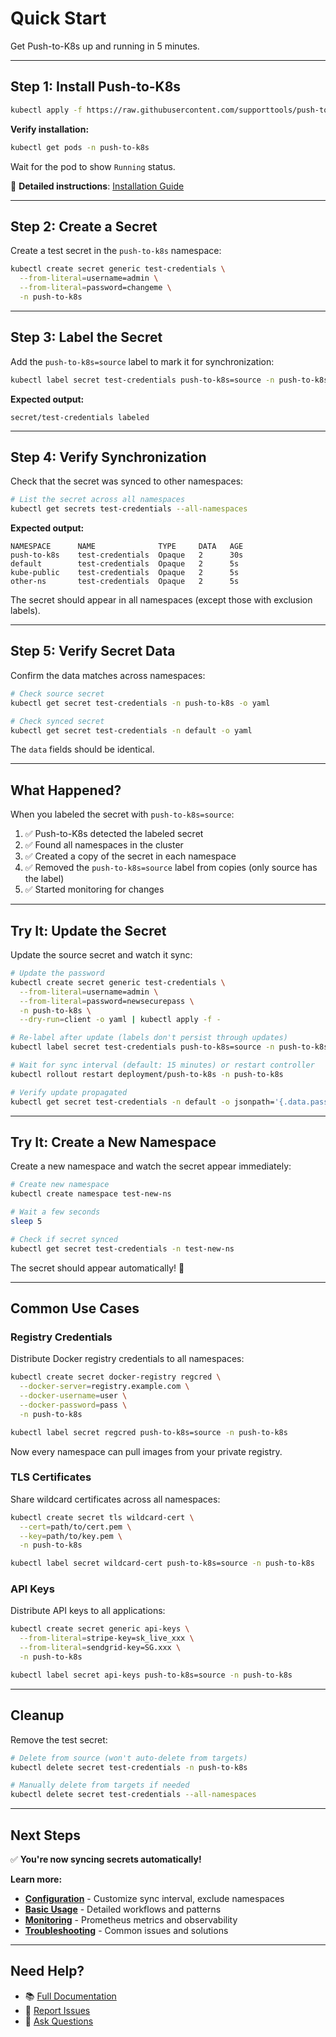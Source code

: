 # Quick Start

Get Push-to-K8s up and running in 5 minutes.

---

## Step 1: Install Push-to-K8s

```bash
kubectl apply -f https://raw.githubusercontent.com/supporttools/push-to-k8s/main/deploy.yaml
```

**Verify installation:**
```bash
kubectl get pods -n push-to-k8s
```

Wait for the pod to show `Running` status.

📖 **Detailed instructions**: [Installation Guide](installation.md)

---

## Step 2: Create a Secret

Create a test secret in the `push-to-k8s` namespace:

```bash
kubectl create secret generic test-credentials \
  --from-literal=username=admin \
  --from-literal=password=changeme \
  -n push-to-k8s
```

---

## Step 3: Label the Secret

Add the `push-to-k8s=source` label to mark it for synchronization:

```bash
kubectl label secret test-credentials push-to-k8s=source -n push-to-k8s
```

**Expected output:**
```
secret/test-credentials labeled
```

---

## Step 4: Verify Synchronization

Check that the secret was synced to other namespaces:

```bash
# List the secret across all namespaces
kubectl get secrets test-credentials --all-namespaces
```

**Expected output:**
```
NAMESPACE      NAME              TYPE     DATA   AGE
push-to-k8s    test-credentials  Opaque   2      30s
default        test-credentials  Opaque   2      5s
kube-public    test-credentials  Opaque   2      5s
other-ns       test-credentials  Opaque   2      5s
```

The secret should appear in all namespaces (except those with exclusion labels).

---

## Step 5: Verify Secret Data

Confirm the data matches across namespaces:

```bash
# Check source secret
kubectl get secret test-credentials -n push-to-k8s -o yaml

# Check synced secret
kubectl get secret test-credentials -n default -o yaml
```

The `data` fields should be identical.

---

## What Happened?

When you labeled the secret with `push-to-k8s=source`:

1. ✅ Push-to-K8s detected the labeled secret
2. ✅ Found all namespaces in the cluster
3. ✅ Created a copy of the secret in each namespace
4. ✅ Removed the `push-to-k8s=source` label from copies (only source has the label)
5. ✅ Started monitoring for changes

---

## Try It: Update the Secret

Update the source secret and watch it sync:

```bash
# Update the password
kubectl create secret generic test-credentials \
  --from-literal=username=admin \
  --from-literal=password=newsecurepass \
  -n push-to-k8s \
  --dry-run=client -o yaml | kubectl apply -f -

# Re-label after update (labels don't persist through updates)
kubectl label secret test-credentials push-to-k8s=source -n push-to-k8s

# Wait for sync interval (default: 15 minutes) or restart controller
kubectl rollout restart deployment/push-to-k8s -n push-to-k8s

# Verify update propagated
kubectl get secret test-credentials -n default -o jsonpath='{.data.password}' | base64 -d
```

---

## Try It: Create a New Namespace

Create a new namespace and watch the secret appear immediately:

```bash
# Create new namespace
kubectl create namespace test-new-ns

# Wait a few seconds
sleep 5

# Check if secret synced
kubectl get secret test-credentials -n test-new-ns
```

The secret should appear automatically! 🎉

---

## Common Use Cases

### Registry Credentials

Distribute Docker registry credentials to all namespaces:

```bash
kubectl create secret docker-registry regcred \
  --docker-server=registry.example.com \
  --docker-username=user \
  --docker-password=pass \
  -n push-to-k8s

kubectl label secret regcred push-to-k8s=source -n push-to-k8s
```

Now every namespace can pull images from your private registry.

### TLS Certificates

Share wildcard certificates across all namespaces:

```bash
kubectl create secret tls wildcard-cert \
  --cert=path/to/cert.pem \
  --key=path/to/key.pem \
  -n push-to-k8s

kubectl label secret wildcard-cert push-to-k8s=source -n push-to-k8s
```

### API Keys

Distribute API keys to all applications:

```bash
kubectl create secret generic api-keys \
  --from-literal=stripe-key=sk_live_xxx \
  --from-literal=sendgrid-key=SG.xxx \
  -n push-to-k8s

kubectl label secret api-keys push-to-k8s=source -n push-to-k8s
```

---

## Cleanup

Remove the test secret:

```bash
# Delete from source (won't auto-delete from targets)
kubectl delete secret test-credentials -n push-to-k8s

# Manually delete from targets if needed
kubectl delete secret test-credentials --all-namespaces
```

---

## Next Steps

✅ **You're now syncing secrets automatically!**

**Learn more:**
- **[Configuration](configuration.md)** - Customize sync interval, exclude namespaces
- **[Basic Usage](../guides/basic-usage.md)** - Detailed workflows and patterns
- **[Monitoring](../guides/monitoring.md)** - Prometheus metrics and observability
- **[Troubleshooting](../guides/troubleshooting.md)** - Common issues and solutions

---

## Need Help?

- 📚 [Full Documentation](../index.md)
- 🐛 [Report Issues](https://github.com/supporttools/push-to-k8s/issues)
- 💬 [Ask Questions](https://github.com/supporttools/push-to-k8s/discussions)
